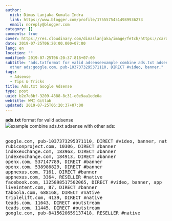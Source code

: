 ```yaml
---
author:
  nick: Dimas Lanjaka Kumala Indra
  link: https://www.blogger.com/profile/17555754514989936273
  email: noreply@blogger.com
category: []
comments: true
cover: https://res.cloudinary.com/dimaslanjaka/image/fetch/https://carat-cdn.azureedge.net/media/9570/ads-txt-624x374-2_square.jpg
date: 2019-07-25T06:20:00.000+07:00
lang: en
location: ""
modified: 2019-07-25T06:20:37.816+07:00
subtitle: "ads.txtformat for valid adsenseexample combine ads.txt adsense with
  other ads:google.com, pub-1037373295371110, DIRECT #video, banner,"
tags:
  - Adsense
  - Tips & Tricks
title: Ads.txt Google Adsense
type: post
uuid: b2e7e8bf-3209-4888-8c31-e0e9aa1ede0a
webtitle: WMI Gitlab
updated: 2019-07-25T06:20:37+07:00
---
```


<div dir="ltr" style="text-align: left;" trbidi="on"> <b>ads.txt</b>&nbsp;format for valid adsense<br><img src="https://res.cloudinary.com/dimaslanjaka/image/fetch/https://carat-cdn.azureedge.net/media/9570/ads-txt-624x374-2_square.jpg">example combine ads.txt adsense with other ads:<br><br><pre>google.com, pub-1037373295371110, DIRECT #video, banner, native, app<br>rubiconproject.com, 10306, DIRECT #banner<br>indexexchange.com, 183963, DIRECT #banner<br>indexexchange.com, 184913, DIRECT #banner<br>openx.com, 537147789, DIRECT #banner<br>openx.com, 538986829, DIRECT #banner<br>appnexus.com, 7161, DIRECT #banner<br>appnexus.com, 3364, RESELLER #native<br>facebook.com, 1325898517502065, DIRECT #video, banner, app<br>liveintent.com, 87, DIRECT #banner<br>taboola.com, 688168, DIRECT #native<br>triplelift.com, 4139, DIRECT #native<br>teads.com, 11643, DIRECT #outstream<br>teads.com, 11445, DIRECT #outstream<br>google.com, pub-8415620659137418, RESELLER #native<br></pre></div><script>document.querySelectorAll("pre,code");

  pretext.forEach(function (el) {
    el.classList.toggle("notranslate", true);
  });</script>